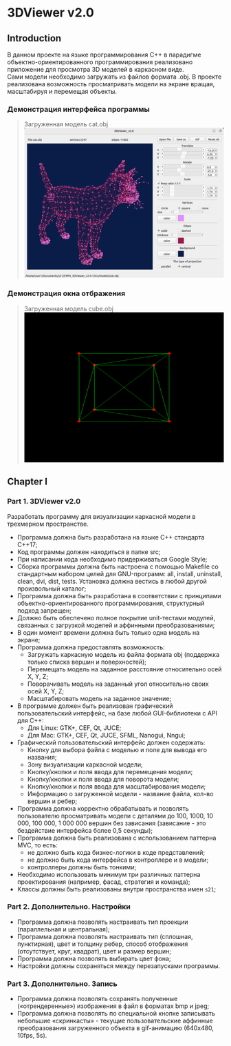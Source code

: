 # 3DViewer v2.0

## Introduction

В данном проекте на языке программирования С++ в парадигме объектно-ориентированного  программирования реализовано приложение для просмотра 3D моделей в каркасном виде.  
Сами модели необходимо загружать из файлов формата .obj. В проекте реализована возможность  просматривать модели на экране вращая, масштабируя и перемещая объекты.  

### Демонстрация интерфейса программы
> Загруженная модель cat.obj
![Демонстрация интерфейса программы. Загруженная модель cat.obj](src/docs/meta/cat.png)
  
### Демонстрация окна отбражения
> Загруженная модель cube.obj
![Демонстрация окна отбражения. Загруженная модель cube.obj](src/docs/meta/cube.gif)

## Chapter I

### Part 1. 3DViewer v2.0

Разработать программу для визуализации каркасной модели в трехмерном пространстве.

- Программа должна быть разработана на языке C++ стандарта C++17;
- Код программы должен находиться в папке src;
- При написании кода необходимо придерживаться Google Style;
- Сборка программы должна быть настроена с помощью Makefile со стандартным набором целей для GNU-программ: all, install, uninstall, clean, dvi, dist, tests. Установка должна вестись в любой другой произвольный каталог;
- Программа должна быть разработана в соответствии с принципами объектно-ориентированного программирования, структурный подход запрещен;
- Должно быть обеспечено полное покрытие unit-тестами модулей, связанных с загрузкой моделей и аффинными преобразованиями;
- В один момент времени должна быть только одна модель на экране;
- Программа должна предоставлять возможность:
    - Загружать каркасную модель из файла формата obj (поддержка только списка вершин и поверхностей);
    - Перемещать модель на заданное расстояние относительно осей X, Y, Z;
    - Поворачивать модель на заданный угол относительно своих осей X, Y, Z;
    - Масштабировать модель на заданное значение;
- В программе должен быть реализован графический пользовательский интерфейс, на базе любой GUI-библиотеки с API для C++:
  * Для Linux: GTK+, CEF, Qt, JUCE;
  * Для Mac: GTK+, CEF, Qt, JUCE, SFML, Nanogui, Nngui;
- Графический пользовательский интерфейс должен содержать:
    - Кнопку для выбора файла с моделью и поле для вывода его названия;
    - Зону визуализации каркасной модели;
    - Кнопку/кнопки и поля ввода для перемещения модели;
    - Кнопку/кнопки и поля ввода для поворота модели;
    - Кнопку/кнопки и поля ввода для масштабирования модели; 
    - Информацию о загруженной модели - название файла, кол-во вершин и ребер;
- Программа должна корректно обрабатывать и позволять пользователю просматривать модели с деталями до 100, 1000, 10 000, 100 000, 1 000 000 вершин без зависания (зависание - это бездействие интерфейса более 0,5 секунды);
- Программа должна быть реализована с использованием паттерна MVC, то есть:
    - не должно быть кода бизнес-логики в коде представлений;
    - не должно быть кода интерфейса в контроллере и в модели;
    - контроллеры должны быть тонкими;
- Необходимо использовать минимум три различных паттерна проектирования (например, фасад, стратегия и команда);
- Классы должны быть реализованы внутри пространства имен `s21`;


### Part 2. Дополнительно. Настройки

- Программа должна позволять настраивать тип проекции (параллельная и центральная);
- Программа должна позволять настраивать тип (сплошная, пунктирная), цвет и толщину ребер, способ отображения (отсутствует, круг, квадрат), цвет и размер вершин;
- Программа должна позволять выбирать цвет фона;
- Настройки должны сохраняться между перезапусками программы.

### Part 3. Дополнительно. Запись
 
- Программа должна позволять сохранять полученные («отрендеренные») изображения в файл в форматах bmp и jpeg;
- Программа должна позволять по специальной кнопке записывать небольшие «скринкасты» - текущие пользовательские аффинные преобразования загруженного объекта в gif-анимацию (640x480, 10fps, 5s).
